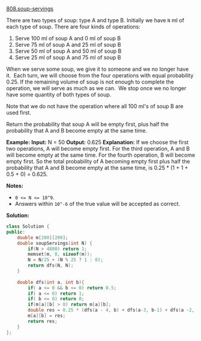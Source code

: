 [808.soup-servings](https://leetcode.com/problems/soup-servings/)  

There are two types of soup: type A and type B. Initially we have `N` ml of each type of soup. There are four kinds of operations:

1.  Serve 100 ml of soup A and 0 ml of soup B
2.  Serve 75 ml of soup A and 25 ml of soup B
3.  Serve 50 ml of soup A and 50 ml of soup B
4.  Serve 25 ml of soup A and 75 ml of soup B

When we serve some soup, we give it to someone and we no longer have it.  Each turn, we will choose from the four operations with equal probability 0.25. If the remaining volume of soup is not enough to complete the operation, we will serve as much as we can.  We stop once we no longer have some quantity of both types of soup.

Note that we do not have the operation where all 100 ml's of soup B are used first.  

Return the probability that soup A will be empty first, plus half the probability that A and B become empty at the same time.

**Example:**
**Input:** N = 50
**Output:** 0.625
**Explanation:** 
If we choose the first two operations, A will become empty first. For the third operation, A and B will become empty at the same time. For the fourth operation, B will become empty first. So the total probability of A becoming empty first plus half the probability that A and B become empty at the same time, is 0.25 \* (1 + 1 + 0.5 + 0) = 0.625.

**Notes:**

*   `0 <= N <= 10^9`. 
*   Answers within `10^-6` of the true value will be accepted as correct.  



**Solution:**  

```cpp
class Solution {
public:
    double m[200][200];
    double soupServings(int N) {
        if(N > 4800) return 1;
        memset(m, 0, sizeof(m));
        N = N/25 + (N % 25 ? 1 : 0);
        return dfs(N, N);
    }
    
    double dfs(int a, int b){
        if( a <= 0 && b <= 0) return 0.5;
        if( a <= 0) return 1;
        if( b <= 0) return 0;
        if(m[a][b] > 0) return m[a][b];
        double res = 0.25 * (dfs(a - 4, b) + dfs(a-3, b-1) + dfs(a -2, b - 2) + dfs(a-1, b - 3));
        m[a][b] = res;
        return res;
    }
};
```
      